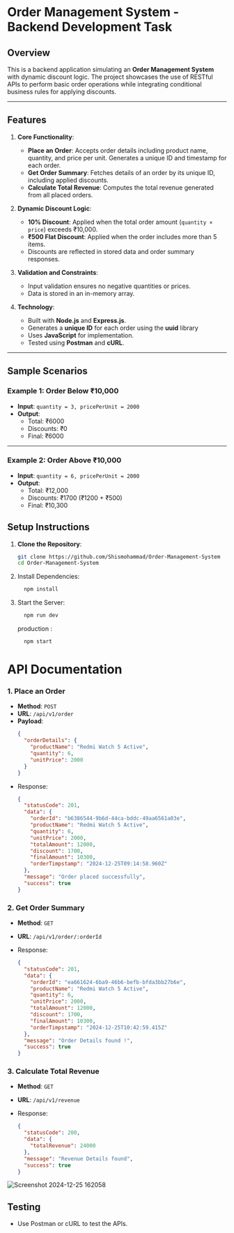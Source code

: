 # Order Management System - Backend Development Task

## Overview

This is a backend application simulating an **Order Management System** with dynamic discount logic. The project showcases the use of RESTful APIs to perform basic order operations while integrating conditional business rules for applying discounts.

---

## Features

1. **Core Functionality**:

   - **Place an Order**: Accepts order details including product name, quantity, and price per unit. Generates a unique ID and timestamp for each order.
   - **Get Order Summary**: Fetches details of an order by its unique ID, including applied discounts.
   - **Calculate Total Revenue**: Computes the total revenue generated from all placed orders.

2. **Dynamic Discount Logic**:

   - **10% Discount**: Applied when the total order amount (`quantity × price`) exceeds ₹10,000.
   - **₹500 Flat Discount**: Applied when the order includes more than 5 items.
   - Discounts are reflected in stored data and order summary responses.

3. **Validation and Constraints**:

   - Input validation ensures no negative quantities or prices.
   - Data is stored in an in-memory array.

4. **Technology**:
   - Built with **Node.js** and **Express.js**.
   - Generates a **unique ID** for each order using the **uuid** library
   - Uses **JavaScript** for implementation.
   - Tested using **Postman** and **cURL**.

---

## Sample Scenarios

### Example 1: Order Below ₹10,000

- **Input**: `quantity = 3, pricePerUnit = 2000`
- **Output**:
  - Total: ₹6000
  - Discounts: ₹0
  - Final: ₹6000

---

### Example 2: Order Above ₹10,000

- **Input**: `quantity = 6, pricePerUnit = 2000`
- **Output**:
  - Total: ₹12,000
  - Discounts: ₹1700 (₹1200 + ₹500)
  - Final: ₹10,300
  

## Setup Instructions

1. **Clone the Repository**:

   ```bash
   git clone https://github.com/Shismohammad/Order-Management-System
   cd Order-Management-System
   ```

2. Install Dependencies:

   ```bash
     npm install
   ```

3. Start the Server:

   ```bash
     npm run dev
   ```

   production :

   ```bash
     npm start
   ```

# API Documentation

### 1. Place an Order

- **Method**: `POST`
- **URL**: `/api/v1/order`
- **Payload**:
  ```json
  {
    "orderDetails": {
      "productName": "Redmi Watch 5 Active",
      "quantity": 6,
      "unitPrice": 2000
    }
  }
  ```
- Response:
  ```json
  {
    "statusCode": 201,
    "data": {
      "orderId": "b6386544-9b6d-44ca-bddc-49aa6561a03e",
      "productName": "Redmi Watch 5 Active",
      "quantity": 6,
      "unitPrice": 2000,
      "totalAmount": 12000,
      "discount": 1700,
      "finalAmount": 10300,
      "orderTimpstamp": "2024-12-25T09:14:58.960Z"
    },
    "message": "Order placed successfully",
    "success": true
  }
  ```

### 2. Get Order Summary

- **Method**: `GET`
- **URL**: `/api/v1/order/:orderId`

- Response:

  ```json
  {
    "statusCode": 201,
    "data": {
      "orderId": "ea661624-6ba9-46b6-befb-bfda3bb27b6e",
      "productName": "Redmi Watch 5 Active",
      "quantity": 6,
      "unitPrice": 2000,
      "totalAmount": 12000,
      "discount": 1700,
      "finalAmount": 10300,
      "orderTimpstamp": "2024-12-25T10:42:59.415Z"
    },
    "message": "Order Details found !",
    "success": true
  }
  ```

### 3. Calculate Total Revenue

- **Method**: `GET`
- **URL**: `/api/v1/revenue`

- Response:
  ```json
  {
    "statusCode": 200,
    "data": {
      "totalRevenue": 24000
    },
    "message": "Revenue Details found",
    "success": true
  }
  ```

![Screenshot 2024-12-25 162058](https://github.com/user-attachments/assets/f5257329-cf61-41cd-86a4-2230cbe271e6)

## Testing

- Use Postman or cURL to test the APIs.
